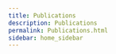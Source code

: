 ```yaml
---
title: Publications
description: Publications
permalink: Publications.html
sidebar: home_sidebar
---
```


<?php $contents = file_get_contents("https://bibbase.org/service/mendeley/21822643-f304-3983-9194-69f4c2fd8343/group/2f21703b-55a7-3bea-9257-2d1c2ef28431"); print_r($contents); ?>






